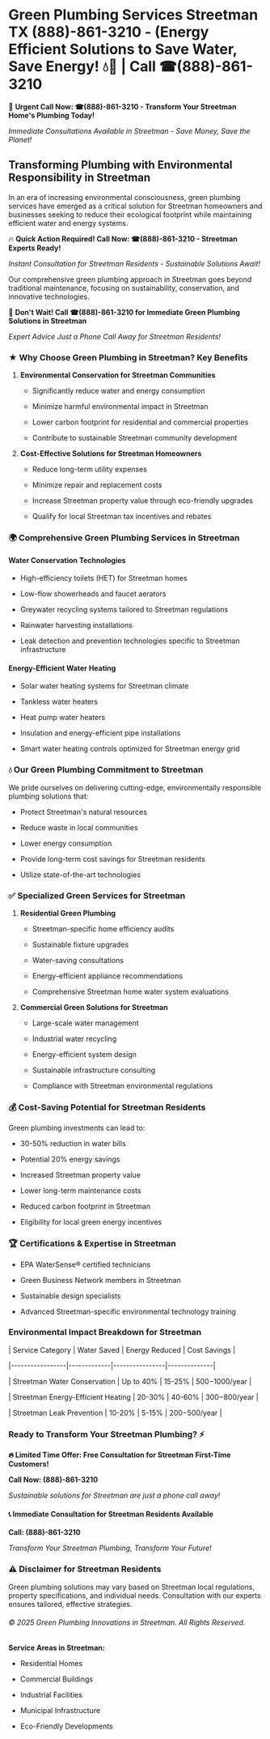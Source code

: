 # Green Plumbing Services Streetman TX (888)-861-3210 - (Energy Efficient Solutions to Save Water, Save Energy! 💧🌿 | Call ☎(888)-861-3210

🚨 **Urgent Call Now: ☎(888)-861-3210 - Transform Your Streetman Home's Plumbing Today!**
*Immediate Consultations Available in Streetman - Save Money, Save the Planet!*

## Transforming Plumbing with Environmental Responsibility in Streetman

In an era of increasing environmental consciousness, green plumbing services have emerged as a critical solution for Streetman homeowners and businesses seeking to reduce their ecological footprint while maintaining efficient water and energy systems. 

🔥 **Quick Action Required! Call Now: ☎(888)-861-3210 - Streetman Experts Ready!**
*Instant Consultation for Streetman Residents - Sustainable Solutions Await!*

Our comprehensive green plumbing approach in Streetman goes beyond traditional maintenance, focusing on sustainability, conservation, and innovative technologies.

🚨 **Don't Wait! Call ☎(888)-861-3210 for Immediate Green Plumbing Solutions in Streetman**
*Expert Advice Just a Phone Call Away for Streetman Residents!*

### ★ Why Choose Green Plumbing in Streetman? Key Benefits

1. **Environmental Conservation for Streetman Communities** 
   - Significantly reduce water and energy consumption
   - Minimize harmful environmental impact in Streetman
   - Lower carbon footprint for residential and commercial properties
   - Contribute to sustainable Streetman community development

2. **Cost-Effective Solutions for Streetman Homeowners** 
   - Reduce long-term utility expenses
   - Minimize repair and replacement costs
   - Increase Streetman property value through eco-friendly upgrades
   - Qualify for local Streetman tax incentives and rebates

### 🌍 Comprehensive Green Plumbing Services in Streetman

#### Water Conservation Technologies
- High-efficiency toilets (HET) for Streetman homes
- Low-flow showerheads and faucet aerators
- Greywater recycling systems tailored to Streetman regulations
- Rainwater harvesting installations
- Leak detection and prevention technologies specific to Streetman infrastructure

#### Energy-Efficient Water Heating
- Solar water heating systems for Streetman climate
- Tankless water heaters
- Heat pump water heaters
- Insulation and energy-efficient pipe installations
- Smart water heating controls optimized for Streetman energy grid

### 💧 Our Green Plumbing Commitment to Streetman

We pride ourselves on delivering cutting-edge, environmentally responsible plumbing solutions that:
- Protect Streetman's natural resources
- Reduce waste in local communities
- Lower energy consumption
- Provide long-term cost savings for Streetman residents
- Utilize state-of-the-art technologies

### ✅ Specialized Green Services for Streetman

1. **Residential Green Plumbing**
   - Streetman-specific home efficiency audits
   - Sustainable fixture upgrades
   - Water-saving consultations
   - Energy-efficient appliance recommendations
   - Comprehensive Streetman home water system evaluations

2. **Commercial Green Solutions for Streetman**
   - Large-scale water management
   - Industrial water recycling
   - Energy-efficient system design
   - Sustainable infrastructure consulting
   - Compliance with Streetman environmental regulations

### 💰 Cost-Saving Potential for Streetman Residents

Green plumbing investments can lead to:
- 30-50% reduction in water bills
- Potential 20% energy savings
- Increased Streetman property value
- Lower long-term maintenance costs
- Reduced carbon footprint in Streetman
- Eligibility for local green energy incentives

### 🏆 Certifications & Expertise in Streetman

- EPA WaterSense® certified technicians
- Green Business Network members in Streetman
- Sustainable design specialists
- Advanced Streetman-specific environmental technology training

### Environmental Impact Breakdown for Streetman

| Service Category | Water Saved | Energy Reduced | Cost Savings |
|-----------------|-------------|----------------|--------------|
| Streetman Water Conservation | Up to 40% | 15-25% | $500-$1000/year |
| Streetman Energy-Efficient Heating | 20-30% | 40-60% | $300-$800/year |
| Streetman Leak Prevention | 10-20% | 5-15% | $200-$500/year |

### Ready to Transform Your Streetman Plumbing? ⚡

**🔥 Limited Time Offer: Free Consultation for Streetman First-Time Customers!**

**Call Now: (888)-861-3210**
*Sustainable solutions for Streetman are just a phone call away!*

#### 📞 Immediate Consultation for Streetman Residents Available

**Call: (888)-861-3210**
*Transform Your Streetman Plumbing, Transform Your Future!*

### ⚠️ Disclaimer for Streetman Residents

Green plumbing solutions may vary based on Streetman local regulations, property specifications, and individual needs. Consultation with our experts ensures tailored, effective strategies.

###### © 2025 Green Plumbing Innovations in Streetman. All Rights Reserved.

**Service Areas in Streetman:** 
- Residential Homes
- Commercial Buildings
- Industrial Facilities
- Municipal Infrastructure
- Eco-Friendly Developments